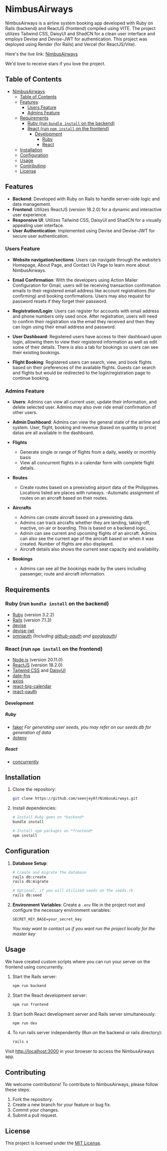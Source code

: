 # NimbusAirways

NimbusAirways is a airline system booking app developed with Ruby on Rails (backend) and ReactJS (frontend) compiled using VITE. The project utilizes Tailwind CSS, DaisyUI and ShadCN for a clean user interface and employs Devise and Devise-JWT for authentication. This project was deployed using Render (for Rails) and Vercel (for ReactJS/Vite).

Here's the live link: [NimbusAirways](https://nimbusairways.vercel.app/)

We'd love to receive stars if you love the project.

## Table of Contents

- [NimbusAirways](#nimbusairways)
  - [Table of Contents](#table-of-contents)
  - [Features](#features)
    - [Users Feature](#users-feature)
    - [Admins Feature](#admins-feature)
  - [Requirements](#requirements)
    - [Ruby (run ``bundle install`` on the backend)](#ruby-run-bundle-install-on-the-backend)
    - [React (run ``npm install`` on the frontend)](#react-run-npm-install-on-the-frontend)
      - [Development](#development)
        - [Ruby](#ruby)
        - [React](#react)
  - [Installation](#installation)
  - [Configuration](#configuration)
  - [Usage](#usage)
  - [Contributing](#contributing)
  - [License](#license)

## Features

- **Backend**: Developed with Ruby on Rails to handle server-side logic and data management.
- **Frontend**: Utilizes ReactJS (version 18.2.0) for a dynamic and interactive user experience.
- **Responsive UI**: Utilizes Tailwind CSS, DaisyUI and ShadCN for a visually appealing user interface.
- **User Authentication**: Implemented using Devise and Devise-JWT for secure user authentication.

### Users Feature

- **Website navigation/sections**: Users can navigate through the website’s Homepage, About Page, and Contact Us Page to learn more about NimbusAirways.

- **Email Confirmation**: With the developers using Action Mailer Configuration for Gmail, users will be receiving transaction confirmation emails to their registered email address like account registrations (for confirming) and booking confirmations. Users may also request for password resets if they forget their password.

- **Registration/Login**: Users can register for accounts with email address and phone numbers only used once. After registration, users will need to confirm their registration via the email they received and then they can login using their email address and password.

- **User Dashboard**: Registered users have access to their dashboard upon login, allowing them to view their registered information as well as edit some of their details. There is also a tab for bookings so users can see their existing bookings.

- **Flight Booking**: Registered users can search, view, and book flights based on their preferences of the available flights. Guests can search and flights but would be redirected to the login/registration page to continue booking.

### Admins Feature

- **Users**: Admins can view all current user, update their information, and delete selected user. Admins may also over ride email confirmation of other users.

- **Admin Dashboard**: Admins can view the general state of the airline and system. User, flight, booking and revenue (based on quantity to price) datas are all available in the dashboard.

- **Flights**
  - Generate single or range of flights from a daily, weekly or monthly basis
  - View all concurrent flights in a calendar form with complete flight details.

- **Routes**
  - Create routes based on a preexisting airport data of the Philippines. Locations listed are places with runways.
  -Automatic assignment of routes on an aircraft based on their routes.

- **Aircrafts**
  - Admins can create aircraft based on a preexisting data.
  - Admins can track aircrafts whether they are landing, taking-off, inactive, on-air or boarding. This is based on a backend logic.
  - Admin can see current and upcoming flights of an aircraft. Admins can also see the current age of the aircraft based on when it was created. Number of flights are also displayed.
  - Aircraft details also shows the current seat capacity and availability.

- **Bookings**
  - Admins can see all the bookings made by the users including passenger, route and aircraft information.

## Requirements

### Ruby (run ``bundle install`` on the backend)

- [Ruby](https://www.ruby-lang.org/en/) (version 3.2.2)
- [Rails](https://rubyonrails.org/) (version 7.1.3)
- [devise](https://rubygems.org/gems/devise/versions/4.9.3?locale=en)
- [devise-jwt](https://rubygems.org/gems/devise-jwt)
- [omniauth](https://rubygems.org/gems/omniauth) *(Including [github-oauth](https://rubygems.org/gems/github-oauth) and [googleauth](https://rubygems.org/gems/googleauth))*

### React (run ``npm install`` on the frontend)

- [Node.js](https://nodejs.org/) (version 20.11.0)
- [ReactJS](https://reactjs.org/) (version 18.2.0)
- [Tailwind CSS](https://tailwindcss.com/) and [DaisyUI](https://daisyui.com/)
- [date-fns](https://www.npmjs.com/package/date-fns)
- [axios](https://www.npmjs.com/package/axios)
- [react-big-calendar](https://www.npmjs.com/package/react-big-calendar)
- [react-oauth](https://www.npmjs.com/package/@react-oauth/google)

#### Development

##### Ruby

- [faker](https://rubygems.org/gems/faker) *For generating user seeds, you may refer on our seeds.db for generation of data*
- [dotenv](https://rubygems.org/gems/dotenv)

##### React

- [concurrently](https://www.npmjs.com/package/concurrently)

## Installation

1. Clone the repository:

   ```bash
   git clone https://github.com/seenjey07/NimbusAirways.git
   ```

2. Install dependencies:

   ```bash
   # Install Ruby gems on *backend*
   bundle install

   # Install npm packages on *frontend*
   npm install
   ```

## Configuration

1. **Database Setup**:

   ```bash
   # Create and migrate the database
   rails db:create
   rails db:migrate

   # Optional, if you will utilized seeds on the seeds.rb
   rails db:seed
   ```

2. **Environment Variables**:
   Create a `.env` file in the project root and configure the necessary environment variables:

   ```dotenv
   SECRET_KEY_BASE=your_secret_key
   ```

   *You may want to contact us if you want run the project locally for the master key*

## Usage

We have created custom scripts where you can run your server on the frontend using concurrently.

1. Start the Rails server:

   ```bash
   npm run backend
   ```

2. Start the React development server:

   ```bash
   npm run frontend
   ```

3. Start both React development server and Rails server simultaneously:

   ```bash
   npm run dev
   ```

4. To run rails server independently (Run on the backend or rails directory):

   ```bash
   rails s
   ```

Visit [http://localhost:3000](http://localhost:3000) in your browser to access the NimbusAirways app.

## Contributing

We welcome contributions! To contribute to NimbusAirways, please follow these steps:

1. Fork the repository.
2. Create a new branch for your feature or bug fix.
3. Commit your changes.
4. Submit a pull request.

## License

This project is licensed under the [MIT License](LICENSE).
